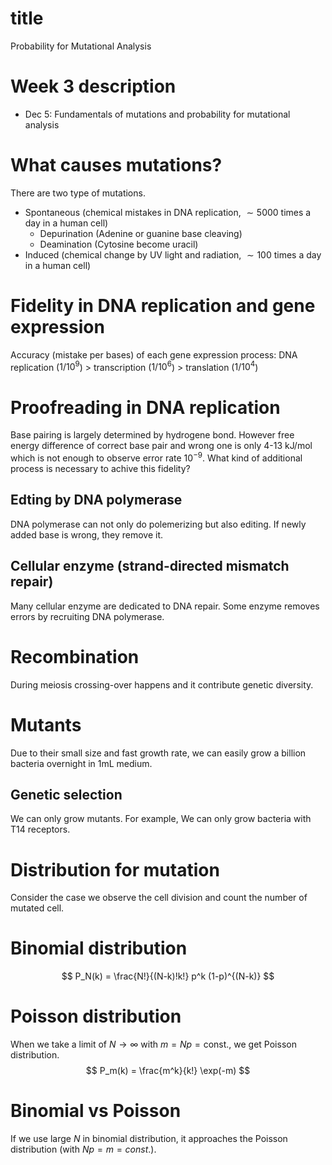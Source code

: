 
# title
Probability for Mutational Analysis

# Week 3 description
- Dec 5: Fundamentals of mutations and probability for mutational analysis

# What causes mutations?
There are two type of mutations.
- Spontaneous (chemical mistakes in DNA replication, $\sim 5000$ times a day in a human cell)
    - Depurination (Adenine or guanine base cleaving)
    - Deamination (Cytosine become uracil)
- Induced (chemical change by UV light and radiation, $\sim 100$ times a day in a human cell)

# Fidelity in DNA replication and gene expression
Accuracy (mistake per bases) of each gene expression process:
DNA replication ($1/10^9$) > transcription ($1/10^6$) > translation ($1/10^4$)

# Proofreading in DNA replication
Base pairing is largely determined by hydrogene bond.
However free energy difference of correct base pair and wrong one is only 
4-13 kJ/mol which is not enough to observe error rate $10^{-9}$.
What kind of additional process is necessary to achive this fidelity?
## Edting by DNA polymerase
DNA polymerase can not only do polemerizing but also editing.
If newly added base is wrong, they remove it.
## Cellular enzyme (strand-directed mismatch repair)
Many cellular enzyme are dedicated to DNA repair. 
Some enzyme removes errors by recruiting DNA polymerase.

# Recombination
During meiosis crossing-over happens and it contribute genetic diversity.

# Mutants
Due to their small size and fast growth rate, we can easily grow a billion bacteria
overnight in 1mL medium.
## Genetic selection
We can only grow mutants. 
For example, We can only grow bacteria with T14 receptors.

# Distribution for mutation
Consider the case we observe the cell division and count the number of mutated cell.

# Binomial distribution
$$
    P_N(k)
    =
    \frac{N!}{(N-k)!k!} p^k (1-p)^{(N-k)}
$$

# Poisson distribution
When we take a limit of $N\rightarrow\infty$ with $m=Np=\mathrm{const.}$, we get 
Poisson distribution.
$$
    P_m(k)
    =
    \frac{m^k}{k!} \exp(-m)
$$

# Binomial vs Poisson
If we use large $N$ in binomial distribution, it approaches the Poisson 
distribution (with $Np=m=const.$).
